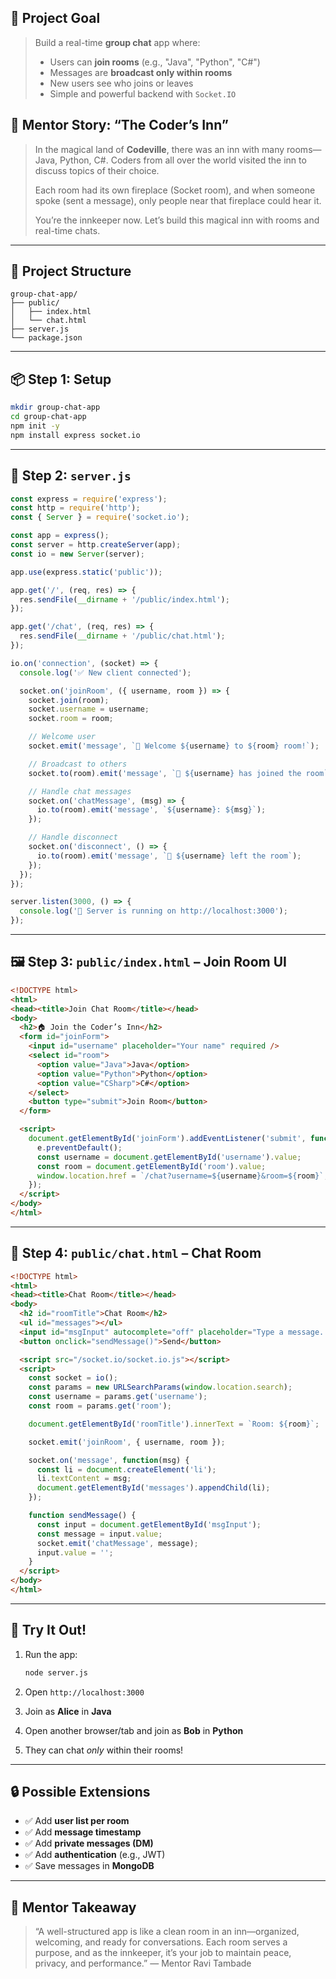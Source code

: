 ## 🎯 Project Goal

> Build a real-time **group chat** app where:
>
> * Users can **join rooms** (e.g., "Java", "Python", "C#")
> * Messages are **broadcast only within rooms**
> * New users see who joins or leaves
> * Simple and powerful backend with `Socket.IO`


## 🧙 Mentor Story: “The Coder’s Inn”

> In the magical land of **Codeville**, there was an inn with many rooms—Java, Python, C#. Coders from all over the world visited the inn to discuss topics of their choice.
>
> Each room had its own fireplace (Socket room), and when someone spoke (sent a message), only people near that fireplace could hear it.
>
> You’re the innkeeper now. Let’s build this magical inn with rooms and real-time chats.

---

## 🧱 Project Structure

```
group-chat-app/
├── public/
│   ├── index.html
│   └── chat.html
├── server.js
└── package.json
```

---

## 📦 Step 1: Setup

```bash
mkdir group-chat-app
cd group-chat-app
npm init -y
npm install express socket.io
```

---

## 📄 Step 2: `server.js`

```js
const express = require('express');
const http = require('http');
const { Server } = require('socket.io');

const app = express();
const server = http.createServer(app);
const io = new Server(server);

app.use(express.static('public'));

app.get('/', (req, res) => {
  res.sendFile(__dirname + '/public/index.html');
});

app.get('/chat', (req, res) => {
  res.sendFile(__dirname + '/public/chat.html');
});

io.on('connection', (socket) => {
  console.log('✅ New client connected');

  socket.on('joinRoom', ({ username, room }) => {
    socket.join(room);
    socket.username = username;
    socket.room = room;

    // Welcome user
    socket.emit('message', `👋 Welcome ${username} to ${room} room!`);

    // Broadcast to others
    socket.to(room).emit('message', `📢 ${username} has joined the room`);

    // Handle chat messages
    socket.on('chatMessage', (msg) => {
      io.to(room).emit('message', `${username}: ${msg}`);
    });

    // Handle disconnect
    socket.on('disconnect', () => {
      io.to(room).emit('message', `🚪 ${username} left the room`);
    });
  });
});

server.listen(3000, () => {
  console.log('🚀 Server is running on http://localhost:3000');
});
```

---

## 🖼️ Step 3: `public/index.html` – Join Room UI

```html
<!DOCTYPE html>
<html>
<head><title>Join Chat Room</title></head>
<body>
  <h2>🏠 Join the Coder’s Inn</h2>
  <form id="joinForm">
    <input id="username" placeholder="Your name" required />
    <select id="room">
      <option value="Java">Java</option>
      <option value="Python">Python</option>
      <option value="CSharp">C#</option>
    </select>
    <button type="submit">Join Room</button>
  </form>

  <script>
    document.getElementById('joinForm').addEventListener('submit', function(e) {
      e.preventDefault();
      const username = document.getElementById('username').value;
      const room = document.getElementById('room').value;
      window.location.href = `/chat?username=${username}&room=${room}`;
    });
  </script>
</body>
</html>
```

---

## 💬 Step 4: `public/chat.html` – Chat Room

```html
<!DOCTYPE html>
<html>
<head><title>Chat Room</title></head>
<body>
  <h2 id="roomTitle">Chat Room</h2>
  <ul id="messages"></ul>
  <input id="msgInput" autocomplete="off" placeholder="Type a message..." />
  <button onclick="sendMessage()">Send</button>

  <script src="/socket.io/socket.io.js"></script>
  <script>
    const socket = io();
    const params = new URLSearchParams(window.location.search);
    const username = params.get('username');
    const room = params.get('room');

    document.getElementById('roomTitle').innerText = `Room: ${room}`;

    socket.emit('joinRoom', { username, room });

    socket.on('message', function(msg) {
      const li = document.createElement('li');
      li.textContent = msg;
      document.getElementById('messages').appendChild(li);
    });

    function sendMessage() {
      const input = document.getElementById('msgInput');
      const message = input.value;
      socket.emit('chatMessage', message);
      input.value = '';
    }
  </script>
</body>
</html>
```

---

## 🧪 Try It Out!

1. Run the app:

   ```bash
   node server.js
   ```
2. Open `http://localhost:3000`
3. Join as **Alice** in **Java**
4. Open another browser/tab and join as **Bob** in **Python**
5. They can chat *only* within their rooms!

---

## 🔒 Possible Extensions

* ✅ Add **user list per room**
* ✅ Add **message timestamp**
* ✅ Add **private messages (DM)**
* ✅ Add **authentication** (e.g., JWT)
* ✅ Save messages in **MongoDB**

---

## 🧠 Mentor Takeaway

> “A well-structured app is like a clean room in an inn—organized, welcoming, and ready for conversations.
> Each room serves a purpose, and as the innkeeper, it’s your job to maintain peace, privacy, and performance.”
> — Mentor Ravi Tambade


